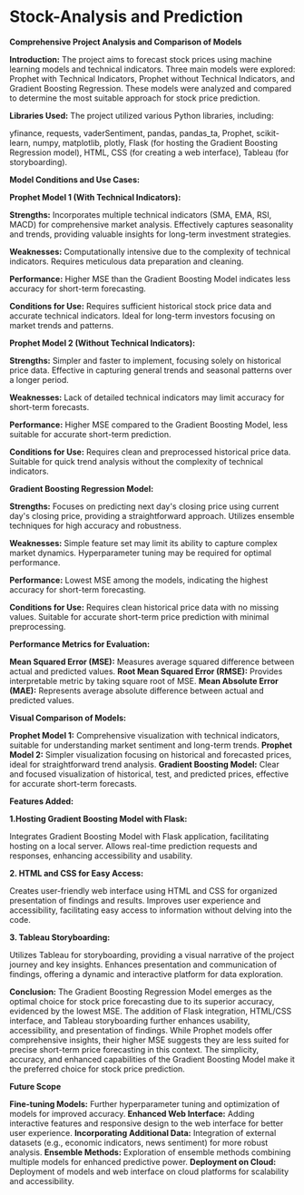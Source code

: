 # Stock-Analysis and Prediction
**Comprehensive Project Analysis and Comparison of Models**

**Introduction:**
The project aims to forecast stock prices using machine learning models and technical indicators. Three main models were explored: Prophet with Technical Indicators, Prophet without Technical Indicators, and Gradient Boosting Regression. These models were analyzed and compared to determine the most suitable approach for stock price prediction.

**Libraries Used:**
The project utilized various Python libraries, including:

yfinance, 
requests, 
vaderSentiment, 
pandas, 
pandas_ta, 
Prophet, 
scikit-learn, 
numpy, 
matplotlib, 
plotly, 
Flask (for hosting the Gradient Boosting Regression model), 
HTML, CSS (for creating a web interface), 
Tableau (for storyboarding).

**Model Conditions and Use Cases:**

**Prophet Model 1 (With Technical Indicators):**

**Strengths:**
Incorporates multiple technical indicators (SMA, EMA, RSI, MACD) for comprehensive market analysis.
Effectively captures seasonality and trends, providing valuable insights for long-term investment strategies.

**Weaknesses:**
Computationally intensive due to the complexity of technical indicators.
Requires meticulous data preparation and cleaning.

**Performance:**
Higher MSE than the Gradient Boosting Model indicates less accuracy for short-term forecasting.

**Conditions for Use:**
Requires sufficient historical stock price data and accurate technical indicators.
Ideal for long-term investors focusing on market trends and patterns.

**Prophet Model 2 (Without Technical Indicators):**

**Strengths:**
Simpler and faster to implement, focusing solely on historical price data.
Effective in capturing general trends and seasonal patterns over a longer period.

**Weaknesses:**
Lack of detailed technical indicators may limit accuracy for short-term forecasts.

**Performance:**
Higher MSE compared to the Gradient Boosting Model, less suitable for accurate short-term prediction.

**Conditions for Use:**
Requires clean and preprocessed historical price data.
Suitable for quick trend analysis without the complexity of technical indicators.

**Gradient Boosting Regression Model:**

**Strengths:**
Focuses on predicting next day's closing price using current day's closing price, providing a straightforward approach.
Utilizes ensemble techniques for high accuracy and robustness.

**Weaknesses:**
Simple feature set may limit its ability to capture complex market dynamics.
Hyperparameter tuning may be required for optimal performance.

**Performance:**
Lowest MSE among the models, indicating the highest accuracy for short-term forecasting.

**Conditions for Use:**
Requires clean historical price data with no missing values.
Suitable for accurate short-term price prediction with minimal preprocessing.

**Performance Metrics for Evaluation:**

**Mean Squared Error (MSE):** Measures average squared difference between actual and predicted values.
**Root Mean Squared Error (RMSE):** Provides interpretable metric by taking square root of MSE.
**Mean Absolute Error (MAE):** Represents average absolute difference between actual and predicted values.

**Visual Comparison of Models:**

**Prophet Model 1:** Comprehensive visualization with technical indicators, suitable for understanding market sentiment and long-term trends.
**Prophet Model 2:** Simpler visualization focusing on historical and forecasted prices, ideal for straightforward trend analysis.
**Gradient Boosting Model:** Clear and focused visualization of historical, test, and predicted prices, effective for accurate short-term forecasts.

**Features Added:**

**1.Hosting Gradient Boosting Model with Flask:**

Integrates Gradient Boosting Model with Flask application, facilitating hosting on a local server.
Allows real-time prediction requests and responses, enhancing accessibility and usability.

**2. HTML and CSS for Easy Access:**

Creates user-friendly web interface using HTML and CSS for organized presentation of findings and results.
Improves user experience and accessibility, facilitating easy access to information without delving into the code.

**3. Tableau Storyboarding:**

Utilizes Tableau for storyboarding, providing a visual narrative of the project journey and key insights.
Enhances presentation and communication of findings, offering a dynamic and interactive platform for data exploration.

**Conclusion:**
The Gradient Boosting Regression Model emerges as the optimal choice for stock price forecasting due to its superior accuracy, evidenced by the lowest MSE. The addition of Flask integration, HTML/CSS interface, and Tableau storyboarding further enhances usability, accessibility, and presentation of findings. While Prophet models offer comprehensive insights, their higher MSE suggests they are less suited for precise short-term price forecasting in this context. The simplicity, accuracy, and enhanced capabilities of the Gradient Boosting Model make it the preferred choice for stock price prediction.

**Future Scope**

**Fine-tuning Models:**
Further hyperparameter tuning and optimization of models for improved accuracy.
**Enhanced Web Interface:**
Adding interactive features and responsive design to the web interface for better user experience.
**Incorporating Additional Data:**
Integration of external datasets (e.g., economic indicators, news sentiment) for more robust analysis.
**Ensemble Methods:**
Exploration of ensemble methods combining multiple models for enhanced predictive power.
**Deployment on Cloud:**
Deployment of models and web interface on cloud platforms for scalability and accessibility.
